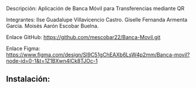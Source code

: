 Descripción:
Aplicación de Banca Móvil para Transferencias mediante QR

Integrantes:
Ilse Guadalupe Villavicencio Castro.
Giselle Fernanda Armenta Garcia.
Moisés Aarón Escobar Buelna.

Enlace GitHub: 
https://github.com/mescobar22/Banca-Movil.git

Enlace Figma: https://www.figma.com/design/Sl9C51gChEAXb6LsW4p2mm/Banca-movil?node-id=0-1&t=1Z1BXwn4lCk8TJOc-1

Instalación:
--
